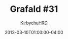 ---
title: "Grafald #31"
type: "image"
date: 2013-03-10T01:00:00-04:00
draft: false
categories:
- blog
- projects
- grafald
image_path: "../img/2013/31.png"
alt_text: ""
is_subpage: true
author: "[KirbychuHRD](https://cohost.org/KirbychuHRD)"
---